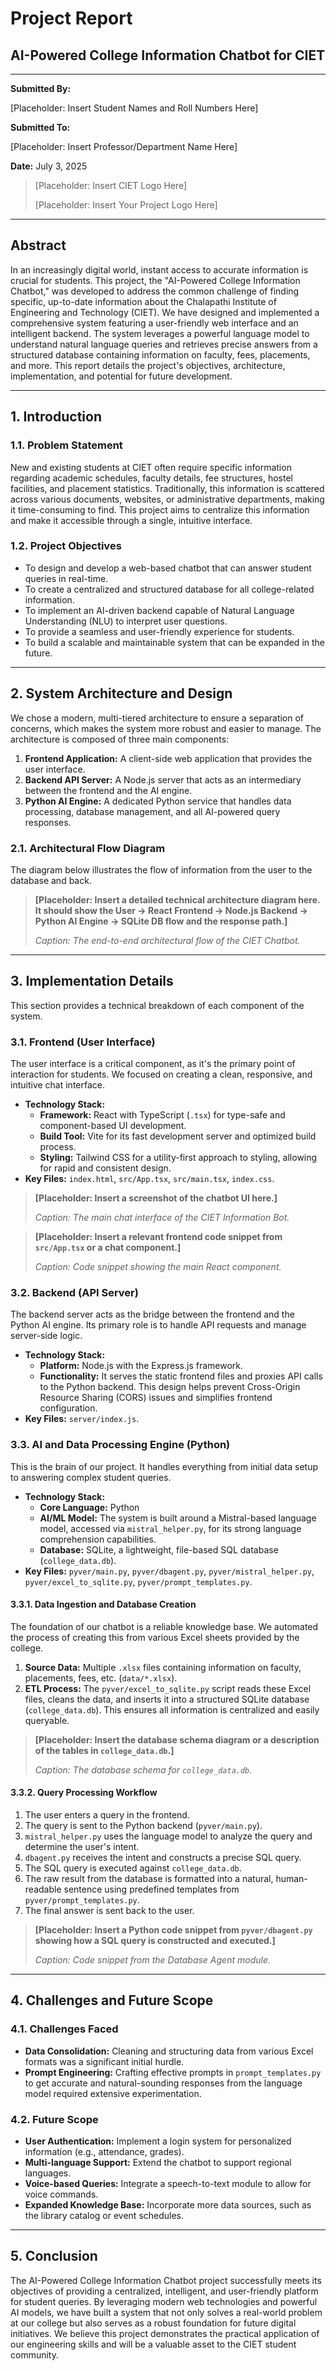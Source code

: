 
# **Project Report**

## **AI-Powered College Information Chatbot for CIET**

---

**Submitted By:**

[Placeholder: Insert Student Names and Roll Numbers Here]

**Submitted To:**

[Placeholder: Insert Professor/Department Name Here]

**Date:** July 3, 2025

> [Placeholder: Insert CIET Logo Here]
>
> [Placeholder: Insert Your Project Logo Here]

---

## **Abstract**

In an increasingly digital world, instant access to accurate information is crucial for students. This project, the "AI-Powered College Information Chatbot," was developed to address the common challenge of finding specific, up-to-date information about the Chalapathi Institute of Engineering and Technology (CIET). We have designed and implemented a comprehensive system featuring a user-friendly web interface and an intelligent backend. The system leverages a powerful language model to understand natural language queries and retrieves precise answers from a structured database containing information on faculty, fees, placements, and more. This report details the project's objectives, architecture, implementation, and potential for future development.

---

## **1. Introduction**

### **1.1. Problem Statement**

New and existing students at CIET often require specific information regarding academic schedules, faculty details, fee structures, hostel facilities, and placement statistics. Traditionally, this information is scattered across various documents, websites, or administrative departments, making it time-consuming to find. This project aims to centralize this information and make it accessible through a single, intuitive interface.

### **1.2. Project Objectives**

*   To design and develop a web-based chatbot that can answer student queries in real-time.
*   To create a centralized and structured database for all college-related information.
*   To implement an AI-driven backend capable of Natural Language Understanding (NLU) to interpret user questions.
*   To provide a seamless and user-friendly experience for students.
*   To build a scalable and maintainable system that can be expanded in the future.

---

## **2. System Architecture and Design**

We chose a modern, multi-tiered architecture to ensure a separation of concerns, which makes the system more robust and easier to manage. The architecture is composed of three main components:

1.  **Frontend Application:** A client-side web application that provides the user interface.
2.  **Backend API Server:** A Node.js server that acts as an intermediary between the frontend and the AI engine.
3.  **Python AI Engine:** A dedicated Python service that handles data processing, database management, and all AI-powered query responses.

### **2.1. Architectural Flow Diagram**

The diagram below illustrates the flow of information from the user to the database and back.

> **[Placeholder: Insert a detailed technical architecture diagram here. It should show the User -> React Frontend -> Node.js Backend -> Python AI Engine -> SQLite DB flow and the response path.]**
>
> *Caption: The end-to-end architectural flow of the CIET Chatbot.*

---

## **3. Implementation Details**

This section provides a technical breakdown of each component of the system.

### **3.1. Frontend (User Interface)**

The user interface is a critical component, as it's the primary point of interaction for students. We focused on creating a clean, responsive, and intuitive chat interface.

*   **Technology Stack:**
    *   **Framework:** React with TypeScript (`.tsx`) for type-safe and component-based UI development.
    *   **Build Tool:** Vite for its fast development server and optimized build process.
    *   **Styling:** Tailwind CSS for a utility-first approach to styling, allowing for rapid and consistent design.
*   **Key Files:** `index.html`, `src/App.tsx`, `src/main.tsx`, `index.css`.

> **[Placeholder: Insert a screenshot of the chatbot UI here.]**
>
> *Caption: The main chat interface of the CIET Information Bot.*

> **[Placeholder: Insert a relevant frontend code snippet from `src/App.tsx` or a chat component.]**
>
> *Caption: Code snippet showing the main React component.*

### **3.2. Backend (API Server)**

The backend server acts as the bridge between the frontend and the Python AI engine. Its primary role is to handle API requests and manage server-side logic.

*   **Technology Stack:**
    *   **Platform:** Node.js with the Express.js framework.
    *   **Functionality:** It serves the static frontend files and proxies API calls to the Python backend. This design helps prevent Cross-Origin Resource Sharing (CORS) issues and simplifies frontend configuration.
*   **Key Files:** `server/index.js`.

### **3.3. AI and Data Processing Engine (Python)**

This is the brain of our project. It handles everything from initial data setup to answering complex student queries.

*   **Technology Stack:**
    *   **Core Language:** Python
    *   **AI/ML Model:** The system is built around a Mistral-based language model, accessed via `mistral_helper.py`, for its strong language comprehension capabilities.
    *   **Database:** SQLite, a lightweight, file-based SQL database (`college_data.db`).
*   **Key Files:** `pyver/main.py`, `pyver/dbagent.py`, `pyver/mistral_helper.py`, `pyver/excel_to_sqlite.py`, `pyver/prompt_templates.py`.

#### **3.3.1. Data Ingestion and Database Creation**

The foundation of our chatbot is a reliable knowledge base. We automated the process of creating this from various Excel sheets provided by the college.

1.  **Source Data:** Multiple `.xlsx` files containing information on faculty, placements, fees, etc. (`data/*.xlsx`).
2.  **ETL Process:** The `pyver/excel_to_sqlite.py` script reads these Excel files, cleans the data, and inserts it into a structured SQLite database (`college_data.db`). This ensures all information is centralized and easily queryable.

> **[Placeholder: Insert the database schema diagram or a description of the tables in `college_data.db`.]**
>
> *Caption: The database schema for `college_data.db`.*

#### **3.3.2. Query Processing Workflow**

1.  The user enters a query in the frontend.
2.  The query is sent to the Python backend (`pyver/main.py`).
3.  `mistral_helper.py` uses the language model to analyze the query and determine the user's intent.
4.  `dbagent.py` receives the intent and constructs a precise SQL query.
5.  The SQL query is executed against `college_data.db`.
6.  The raw result from the database is formatted into a natural, human-readable sentence using predefined templates from `pyver/prompt_templates.py`.
7.  The final answer is sent back to the user.

> **[Placeholder: Insert a Python code snippet from `pyver/dbagent.py` showing how a SQL query is constructed and executed.]**
>
> *Caption: Code snippet from the Database Agent module.*

---

## **4. Challenges and Future Scope**

### **4.1. Challenges Faced**

*   **Data Consolidation:** Cleaning and structuring data from various Excel formats was a significant initial hurdle.
*   **Prompt Engineering:** Crafting effective prompts in `prompt_templates.py` to get accurate and natural-sounding responses from the language model required extensive experimentation.

### **4.2. Future Scope**

*   **User Authentication:** Implement a login system for personalized information (e.g., attendance, grades).
*   **Multi-language Support:** Extend the chatbot to support regional languages.
*   **Voice-based Queries:** Integrate a speech-to-text module to allow for voice commands.
*   **Expanded Knowledge Base:** Incorporate more data sources, such as the library catalog or event schedules.

---

## **5. Conclusion**

The AI-Powered College Information Chatbot project successfully meets its objectives of providing a centralized, intelligent, and user-friendly platform for student queries. By leveraging modern web technologies and powerful AI models, we have built a system that not only solves a real-world problem at our college but also serves as a robust foundation for future digital initiatives. We believe this project demonstrates the practical application of our engineering skills and will be a valuable asset to the CIET student community.

